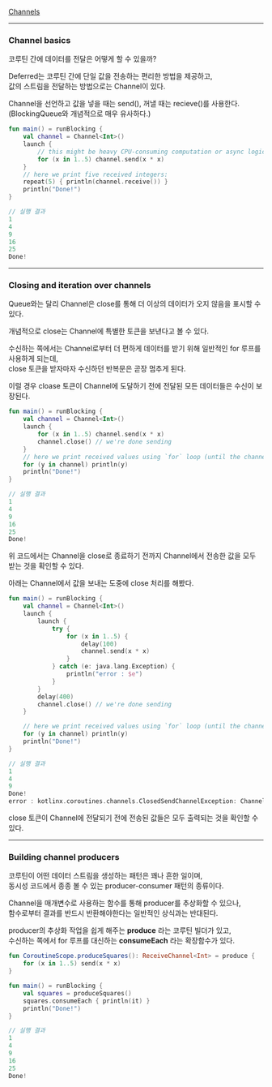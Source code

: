 [Channels](https://kotlinlang.org/docs/channels.html)

---

### Channel basics

코루틴 간에 데이터를 전달은 어떻게 할 수 있을까?

Deferred는 코루틴 간에 단일 값을 전송하는 편리한 방법을 제공하고,<br>
값의 스트림을 전달하는 방법으로는 Channel이 있다.

Channel을 선언하고 값을 넣을 때는 send(), 꺼낼 때는 recieve()를 사용한다.<br>
(BlockingQueue와 개념적으로 매우 유사하다.)

```kotlin
fun main() = runBlocking {
    val channel = Channel<Int>()
    launch {
        // this might be heavy CPU-consuming computation or async logic, we'll just send five squares
        for (x in 1..5) channel.send(x * x)
    }
    // here we print five received integers:
    repeat(5) { println(channel.receive()) }
    println("Done!")
}

// 실행 결과
1
4
9
16
25
Done!
```

---

### Closing and iteration over channels
Queue와는 달리 Channel은 close를 통해 더 이상의 데이터가 오지 않음을 표시할 수 있다.

개념적으로 close는 Channel에 특별한 토큰을 보낸다고 볼 수 있다.

수신하는 쪽에서는 Channel로부터 더 편하게 데이터를 받기 위해 일반적인 for 루프를 사용하게 되는데,<br/>
close 토큰을 받자마자 수신하던 반복문은 곧장 멈추게 된다.

이럴 경우 cloase 토큰이 Channel에 도달하기 전에 전달된 모든 데이터들은 수신이 보장된다.

```kotlin
fun main() = runBlocking {
    val channel = Channel<Int>()
    launch {
        for (x in 1..5) channel.send(x * x)
        channel.close() // we're done sending
    }
    // here we print received values using `for` loop (until the channel is closed)
    for (y in channel) println(y)
    println("Done!")
}

// 실행 결과
1
4
9
16
25
Done!
```

위 코드에서는 Channel을 close로 종료하기 전까지 Channel에서 전송한 값을 모두 받는 것을 확인할 수 있다.

아래는 Channel에서 값을 보내는 도중에 close 처리를 해봤다.

```kotlin
fun main() = runBlocking {
    val channel = Channel<Int>()
    launch {
        launch {
            try {
                for (x in 1..5) {
                    delay(100)
                    channel.send(x * x)
                }
            } catch (e: java.lang.Exception) {
                println("error : $e")
            }
        }
        delay(400)
        channel.close() // we're done sending
    }

    // here we print received values using `for` loop (until the channel is closed)
    for (y in channel) println(y)
    println("Done!")
}

// 실행 결과
1
4
9
Done!
error : kotlinx.coroutines.channels.ClosedSendChannelException: Channel was closed
```

close 토큰이 Channel에 전달되기 전에 전송된 값들은 모두 출력되는 것을 확인할 수 있다.

--- 

### Building channel producers

코루틴이 어떤 데이터 스트림을 생성하는 패턴은 꽤나 흔한 일이며,<br/>
동시성 코드에서 종종 볼 수 있는 producer-consumer 패턴의 종류이다.

Channel을 매개변수로 사용하는 함수를 통해 producer를 추상화할 수 있으나,<br/>
함수로부터 결과를 반드시 반환해야한다는 일반적인 상식과는 반대된다.

producer의 추상화 작업을 쉽게 해주는 **produce** 라는 코루틴 빌더가 있고,<br/>
수신하는 쪽에서 for 루프를 대신하는 **consumeEach** 라는 확장함수가 있다.   

```kotlin
fun CoroutineScope.produceSquares(): ReceiveChannel<Int> = produce {
    for (x in 1..5) send(x * x)
}

fun main() = runBlocking {
    val squares = produceSquares()
    squares.consumeEach { println(it) }
    println("Done!")
}

// 실행 결과
1
4
9
16
25
Done!
```